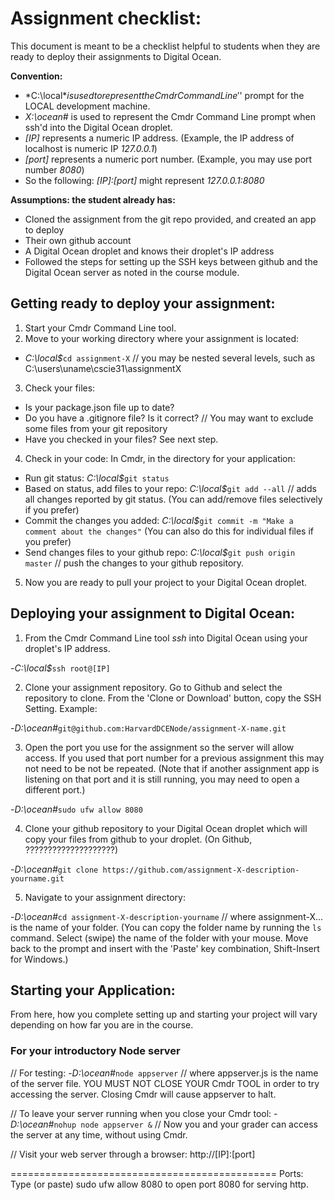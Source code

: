 # Assignment checklist:

This document is meant to be a checklist helpful to students when they are ready to deploy their assignments to Digital Ocean.

__Convention:__
  * *C:\local$* is used to represent the Cmdr Command Line '$' prompt for the LOCAL development machine.
  * *X:\ocean#* is used to represent the Cmdr Command Line prompt when ssh'd into the Digital Ocean droplet.
  * *[IP]* represents a numeric IP address. (Example, the IP address of localhost is numeric IP *127.0.0.1*)
  * *[port]* represents a numeric port number. (Example, you may use port number *8080*)
  * So the following: *[IP]:[port]* might represent *127.0.0.1:8080*

__Assumptions: the student already has:__
  - Cloned the assignment from the git repo provided, and created an app to deploy
  - Their own github account
  - A Digital Ocean droplet and knows their droplet's IP address
  - Followed the steps for setting up the SSH keys between github and the Digital Ocean server as noted in the course module.

## Getting ready to deploy your assignment:

1. Start your Cmdr Command Line tool.
2. Move to your working directory where your assignment is located:
  - *C:\local$*`cd assignment-X`      // you may be nested several levels, such as C:\users\uname\cscie31\assignmentX

3. Check your files:

  - Is your package.json file up to date?
  - Do you have a .gitignore file? Is it correct?  // You may want to exclude some files from your git repository
  - Have you checked in your files? See next step.

4. Check in your code:  In Cmdr, in the directory for your application:

- Run git status:                           *C:\local$*`git status`
- Based on status, add files to your repo:  *C:\local$*`git add --all` // adds all changes reported by git status. (You can add/remove files selectively if you prefer)
- Commit the changes you added:             *C:\local$*`git commit -m "Make a comment about the changes"` (You can also do this for individual files if you prefer)
- Send changes files to your github repo:   *C:\local$*`git push origin master` // push the changes to your github repository.

5. Now you are ready to pull your project to your Digital Ocean droplet.

## Deploying your assignment to Digital Ocean:

1. From the Cmdr Command Line tool *ssh* into Digital Ocean using your droplet's IP address.

-*C:\local$*`ssh root@[IP]`

2. Clone your assignment repository. Go to Github and select the repository to clone. From the 'Clone or Download' button, copy the SSH Setting. Example:

-*D:\ocean#*`git@github.com:HarvardDCENode/assignment-X-name.git`

3. Open the port you use for the assignment so the server will allow access. If you used that port number for a previous assignment this may not need to be not be repeated. (Note that if another assignment app is listening on that port and it is still running, you may need to open a different port.)

-*D:\ocean#*`sudo ufw allow 8080`

4. Clone your github repository to your Digital Ocean droplet which will copy your files from github to your droplet. (On Github, ????????????????????)

-*D:\ocean#*`git clone https://github.com/assignment-X-description-yourname.git`

5. Navigate to your assignment directory:

-*D:\ocean#*`cd assignment-X-description-yourname`  // where assignment-X... is the name of your folder.
(You can copy the folder name by running the `ls` command. Select (swipe) the name of the folder with your mouse. Move back to the prompt and insert with the 'Paste' key combination, Shift-Insert for Windows.)

## Starting your Application:

From here, how you complete setting up and starting your project will vary depending on how far you are in the course.

### For your introductory Node server 

// For testing:
-*D:\ocean#*`node appserver`  // where appserver.js is the name of the server file. YOU MUST NOT CLOSE YOUR Cmdr TOOL in order to try accessing the server. Closing Cmdr will cause appserver to halt.

// To leave your server running when you close your Cmdr tool:
-*D:\ocean#*`nohup node appserver &`    // Now you and your grader can access the server at any time, without using Cmdr.

// Visit your web server through a browser:
http://[IP]:[port]






==============================================
Ports: Type (or paste) sudo ufw allow 8080 to open port 8080 for serving http.  
